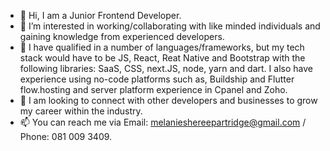 - 👋 Hi, I am a Junior Frontend Developer.
- 👀 I’m interested in working/collaborating with like minded individuals and gaining knowledge from experienced developers.
- 🌱 I have qualified in a number of languages/frameworks, but my tech stack would have to be JS, React, Reat Native and Bootstrap with the following libraries: SaaS, CSS, next.JS, node, yarn and dart. I also have experience using no-code platforms such as, Buildship and Flutter flow.hosting and server platform experience in Cpanel and Zoho.
- 💞️ I am looking to connect with other developers and businesses to grow my career within the industry.
- 📫 You can reach me via Email: melanieshereepartridge@gmail.com /  Phone: 081 009 3409.

<!---
Mel-GigaByte/Mel-GigaByte is a ✨ special ✨ repository because its `README.md` (this file) appears on your GitHub profile.
You can click the Preview link to take a look at your changes.
--->
